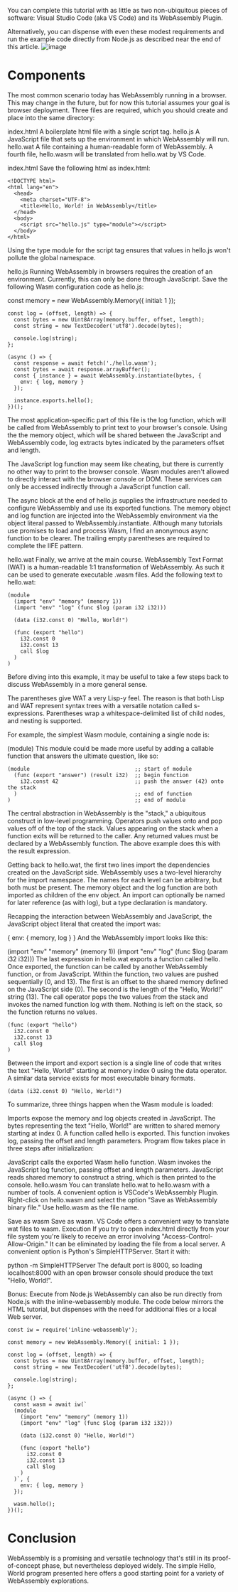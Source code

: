 You can complete this tutorial with as little as two non-ubiquitous pieces of software: Visual Studio Code (aka VS Code) and its WebAssembly Plugin.

Alternatively, you can dispense with even these modest requirements and run the example code directly from Node.js as described near the end of this article.
![image](https://github.com/PARTIDOSSR/wasm/assets/53044971/4123ab4a-fd59-4965-895c-6d03e9a8540e)


# Components
The most common scenario today has WebAssembly running in a browser. This may change in the future, but for now this tutorial assumes your goal is browser deployment. Three files are required, which you should create and place into the same directory:

index.html A boilerplate html file with a single script tag.
hello.js A JavaScript file that sets up the environment in which WebAssembly will run.
hello.wat A file containing a human-readable form of WebAssembly.
A fourth file, hello.wasm will be translated from hello.wat by VS Code.

index.html
Save the following html as index.html:
```
<!DOCTYPE html>
<html lang="en">
  <head>
    <meta charset="UTF-8">
    <title>Hello, World! in WebAssembly</title>
  </head>
  <body>
    <script src="hello.js" type="module"></script>
  </body>
</html>
```
Using the type module for the script tag ensures that values in hello.js won't pollute the global namespace.

hello.js
Running WebAssembly in browsers requires the creation of an environment. Currently, this can only be done through JavaScript. Save the following Wasm configuration code as hello.js:

const memory = new WebAssembly.Memory({ initial: 1 });
```
const log = (offset, length) => {
  const bytes = new Uint8Array(memory.buffer, offset, length);
  const string = new TextDecoder('utf8').decode(bytes);

  console.log(string);
};

(async () => {
  const response = await fetch('./hello.wasm');
  const bytes = await response.arrayBuffer();
  const { instance } = await WebAssembly.instantiate(bytes, {
    env: { log, memory }
  });

  instance.exports.hello();
})();
```
The most application-specific part of this file is the log function, which will be called from WebAssembly to print text to your browser's console. Using the the memory object, which will be shared between the JavaScript and WebAssembly code, log extracts bytes indicated by the parameters offset and length.

The JavaScript log function may seem like cheating, but there is currently no other way to print to the browser console. Wasm modules aren't allowed to directly interact with the browser console or DOM. These services can only be accessed indirectly through a JavaScript function call.

The async block at the end of hello.js supplies the infrastructure needed to configure WebAssembly and use its exported functions. The memory object and log function are injected into the WebAssembly environment via the object literal passed to WebAssembly.instantiate. Although many tutorials use promises to load and process Wasm, I find an anonymous async function to be clearer. The trailing empty parentheses are required to complete the IIFE pattern.

hello.wat
Finally, we arrive at the main course. WebAssembly Text Format (WAT) is a human-readable 1:1 transformation of WebAssembly. As such it can be used to generate executable .wasm files. Add the following text to hello.wat:
```
(module
  (import "env" "memory" (memory 1))
  (import "env" "log" (func $log (param i32 i32)))

  (data (i32.const 0) "Hello, World!")

  (func (export "hello")
    i32.const 0
    i32.const 13
    call $log
  )
)
```
Before diving into this example, it may be useful to take a few steps back to discuss WebAssembly in a more general sense.

The parentheses give WAT a very Lisp-y feel. The reason is that both Lisp and WAT represent syntax trees with a versatile notation called s-expressions. Parentheses wrap a whitespace-delimited list of child nodes, and nesting is supported.

For example, the simplest Wasm module, containing a single node is:

(module)
This module could be made more useful by adding a callable function that answers the ultimate question, like so:
```
(module                                 ;; start of module
  (func (export "answer") (result i32)  ;; begin function
    i32.const 42                        ;; push the answer (42) onto the stack
  )                                     ;; end of function
)                                       ;; end of module
```
The central abstraction in WebAssembly is the "stack," a ubiquitous construct in low-level programming. Operators push values onto and pop values off of the top of the stack. Values appearing on the stack when a function exits will be returned to the caller. Any returned values must be declared by a WebAssembly function. The above example does this with the result expression.

Getting back to hello.wat, the first two lines import the dependencies created on the JavaScript side. WebAssembly uses a two-level hierarchy for the import namespace. The names for each level can be arbitrary, but both must be present. The memory object and the log function are both imported as children of the env object. An import can optionally be named for later reference (as with log), but a type declaration is mandatory.

Recapping the interaction between WebAssembly and JavaScript, the JavaScript object literal that created the import was:

{
  env: { memory, log }
}
And the WebAssembly import looks like this:

(import "env" "memory" (memory 1))
(import "env" "log" (func $log (param i32 i32)))
The last expression in hello.wat exports a function called hello. Once exported, the function can be called by another WebAssembly function, or from JavaScript. Within the function, two values are pushed sequentially (0, and 13). The first is an offset to the shared memory defined on the JavaScript side (0). The second is the length of the "Hello, World!" string (13). The call operator pops the two values from the stack and invokes the named function log with them. Nothing is left on the stack, so the function returns no values.
```
(func (export "hello")
  i32.const 0
  i32.const 13
  call $log
)
```
Between the import and export section is a single line of code that writes the text "Hello, World!" starting at memory index 0 using the data operator. A similar data service exists for most executable binary formats.
```
(data (i32.const 0) "Hello, World!")
```
To summarize, three things happen when the Wasm module is loaded:

Imports expose the memory and log objects created in JavaScript.
The bytes representing the text "Hello, World!" are written to shared memory starting at index 0.
A function called hello is exported. This function invokes log, passing the offset and length parameters.
Program flow takes place in three steps after initialization:

JavaScript calls the exported Wasm hello function.
Wasm invokes the JavaScript log function, passing offset and length parameters.
JavaScript reads shared memory to construct a string, which is then printed to the console.
hello.wasm
You can translate hello.wat to hello.wasm with a number of tools. A convenient option is VSCode's WebAssembly Plugin. Right-click on hello.wasm and select the option "Save as WebAssembly binary file." Use hello.wasm as the file name.

Save as wasm
Save as wasm. VS Code offers a convenient way to translate wat files to wasm.
Execution
If you try to open index.html directly from your file system you're likely to receive an error involving "Access-Control-Allow-Origin." It can be eliminated by loading the file from a local server. A convenient option is Python's SimpleHTTPServer. Start it with:

python -m SimpleHTTPServer
The default port is 8000, so loading localhost:8000 with an open browser console should produce the text "Hello, World!".

Bonus: Execute from Node.js
WebAssembly can also be run directly from Node.js with the inline-webassembly module. The code below mirrors the HTML tutorial, but dispenses with the need for additional files or a local Web server.
```
const iw = require('inline-webassembly');

const memory = new WebAssembly.Memory({ initial: 1 });

const log = (offset, length) => {
  const bytes = new Uint8Array(memory.buffer, offset, length);
  const string = new TextDecoder('utf8').decode(bytes);

  console.log(string);
};

(async () => {
  const wasm = await iw(`
  (module
    (import "env" "memory" (memory 1))
    (import "env" "log" (func $log (param i32 i32)))

    (data (i32.const 0) "Hello, World!")

    (func (export "hello")
      i32.const 0
      i32.const 13
      call $log
    )
  )`, {
    env: { log, memory }
  });

  wasm.hello();
})();
```

# Conclusion
WebAssembly is a promising and versatile technology that's still in its proof-of-concept phase, but nevertheless deployed widely. The simple Hello, World program presented here offers a good starting point for a variety of WebAssembly explorations.
